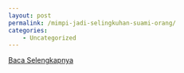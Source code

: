 ```yaml
---
layout: post
permalink: /mimpi-jadi-selingkuhan-suami-orang/
categories:
    - Uncategorized
---
```


[Baca Selengkapnya](/07)
